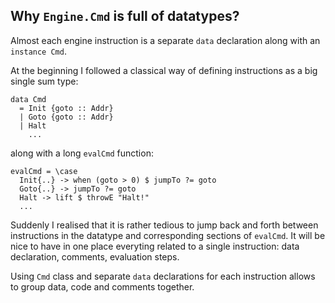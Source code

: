 

Why `Engine.Cmd` is full of datatypes?
--------------------------------------

Almost each engine instruction is a separate `data` declaration along with
an `instance Cmd`.

At the beginning I followed a classical way of defining instructions as a big
single sum type:

```
data Cmd
  = Init {goto :: Addr}
  | Goto {goto :: Addr}
  | Halt
    ...
```

along with a long `evalCmd` function:

```
evalCmd = \case
  Init{..} -> when (goto > 0) $ jumpTo ?= goto
  Goto{..} -> jumpTo ?= goto
  Halt -> lift $ throwE "Halt!"
  ...
```

Suddenly I realised that it is rather tedious to jump back and forth between
instructions in the datatype and corresponding sections of `evalCmd`. It will be
nice to have in one place everyting related to a single instruction: data
declaration, comments, evaluation steps.

Using `Cmd` class and separate `data` declarations for each instruction allows to group data, code and comments together.
